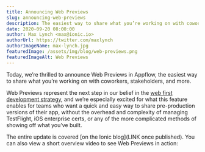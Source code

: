 ```yaml
---
title: Announcing Web Previews
slug: announcing-web-previews
description: The easiest way to share what you’re working on with coworkers, stakeholders, and more.
date: 2020-09-20 08:00:00
author: Max Lynch <max@ionic.io>
authorUrl: https://twitter.com/maxlynch
authorImageName: max-lynch.jpg
featuredImage: /assets/img/blog/web-previews.png
featuredImageAlt: Web Previews
---
```


Today, we’re thrilled to announce Web Previews in Appflow, the easiest way to share what you’re working on with coworkers, stakeholders, and more. 

Web Previews represent the next step in our belief in the [web first development strategy](https://ionicframework.com/blog/forget-mobile-first-progressive-web-app-first-is-the-future/), and we’re especially excited for what this feature enables for teams who want a quick and easy way to share pre-production versions of their app, without the overhead and complexity of managing TestFlight, iOS enterprise certs, or any of the more complicated methods of showing off what you’ve built.

<!--more-->

The entire update is covered [on the Ionic blog](LINK once published). You can also view a short overview video to see Web Previews in action:

<p>

<wistia-video video-id="d9zuxeonhd" />
